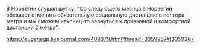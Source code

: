 В Норвегии слушал шутку: "Со следующего месяца в Норвегии обещают отменить обязательную социальную дистанцию в полтора метра и мы сможем наконец-то вернуться к привычной и комфортной дистанции 2 метра".

https://eugenegp.livejournal.com/409379.html?thread=3359267#t3359267